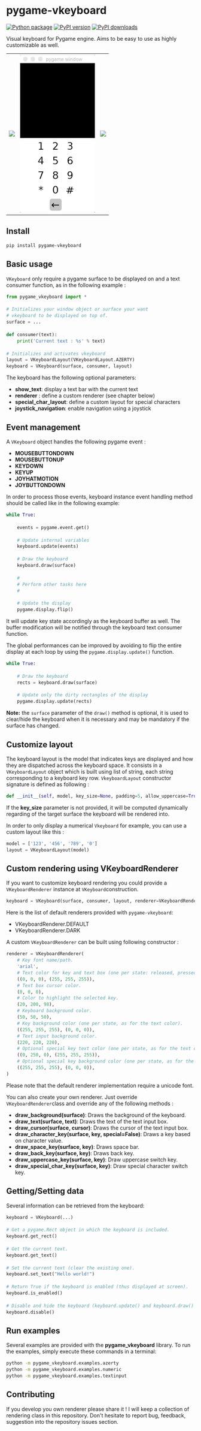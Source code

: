 # pygame-vkeyboard

[![Python package](https://github.com/Faylixe/pygame_vkeyboard/workflows/Python%20package/badge.svg?branch=master)](https://github.com/Faylixe/pygame_vkeyboard/actions) [![PyPI version](https://badge.fury.io/py/pygame-vkeyboard.svg)](https://badge.fury.io/py/pygame-vkeyboard) [![PyPI downloads](https://img.shields.io/pypi/dm/pygame-vkeyboard?color=purple)](https://pypi.org/project/pibooth)

Visual keyboard for Pygame engine. Aims to be easy to use as highly customizable as well.

<div align="center">
    <table>
    <tr>
        <td><img src="https://raw.githubusercontent.com/Faylixe/pygame_vkeyboard/master/screenshot/vkeyboard_azerty.png">
        </td>
        <td><img src="https://github.com/Faylixe/pygame-vkeyboard/blob/master/screenshot/vkeyboard_numeric.gif?raw=true">
        </td>
        <td><img src="https://github.com/Faylixe/pygame-vkeyboard/blob/master/screenshot/vkeyboard_textinput.gif?raw=true">
        </td>
    </tr>
    </table>
</div>

## Install

```bash
pip install pygame-vkeyboard
```

## Basic usage

``VKeyboard`` only require a pygame surface to be displayed on and a text consumer function, as in the following example :

```python
from pygame_vkeyboard import *

# Initializes your window object or surface your want
# vkeyboard to be displayed on top of.
surface = ...

def consumer(text):
    print('Current text : %s' % text)

# Initializes and activates vkeyboard
layout = VKeyboardLayout(VKeyboardLayout.AZERTY)
keyboard = VKeyboard(surface, consumer, layout)
```

The keyboard has the following optional parameters:

- **show_text**: display a text bar with the current text
- **renderer** : define a custom renderer (see chapter below)
- **special_char_layout**: define a custom layout for special characters
- **joystick_navigation**: enable navigation using a joystick

## Event management

A ``VKeyboard`` object handles the following pygame event :

- **MOUSEBUTTONDOWN**
- **MOUSEBUTTONUP**
- **KEYDOWN**
- **KEYUP**
- **JOYHATMOTION**
- **JOYBUTTONDOWN**

In order to process those events, keyboard instance event handling method should be called like in the following example:

```python
while True:

    events = pygame.event.get()

    # Update internal variables
    keyboard.update(events)

    # Draw the keyboard
    keyboard.draw(surface)

    #
    # Perform other tasks here
    #

    # Update the display
    pygame.display.flip()
```

It will update key state accordingly as the keyboard buffer as well.
The buffer modification will be notified through the keyboard text consumer function.

The global performances can be improved by avoiding to flip the entire display
at each loop by using the ``pygame.display.update()`` function.

```python
while True:

    # Draw the keyboard
    rects = keyboard.draw(surface)

    # Update only the dirty rectangles of the display
    pygame.display.update(rects)
```

**Note:** the ``surface`` parameter of the ``draw()`` method is optional, it is used to clear/hide the keyboard when it is necessary and may be mandatory if the surface has changed.

## Customize layout

The keyboard layout is the model that indicates keys are displayed and how they are dispatched
across the keyboard space. It consists in a ``VKeyboardLayout`` object which is built using list of string,
each string corresponding to a keyboard key row. ``VkeyboardLayout`` constructor signature is defined as following :

```python
def __init__(self, model, key_size=None, padding=5, allow_uppercase=True, allow_special_chars=True, allow_space=True)
```

If the **key_size** parameter is not provided, it will be computed dynamically regarding of the target
surface the keyboard will be rendered into.

In order to only display a numerical ``Vkeyboard`` for example, you can use a custom layout like this :

```python
model = ['123', '456', '789', '0']
layout = VKeyboardLayout(model)
```

## Custom rendering using VKeyboardRenderer

If you want to customize keyboard rendering you could provide a ``VKeyboardRenderer`` instance at ``VKeyboard``construction.

```python
keyboard = VKeyboard(surface, consumer, layout, renderer=VKeyboardRenderer.DARK)
```

Here is the list of default renderers provided with ``pygame-vkeyboard``:

- VKeyboardRenderer.DEFAULT
- VKeyboardRenderer.DARK

A custom ``VKeyboardRenderer`` can be built using following constructor :

```python
renderer = VKeyboardRenderer(
    # Key font name/path.
    'arial',
    # Text color for key and text box (one per state: released, pressed).
    ((0, 0, 0), (255, 255, 255)),
    # Text box cursor color.
    (0, 0, 0),
    # Color to highlight the selected key.
    (20, 200, 98),
    # Keyboard background color.
    (50, 50, 50),
    # Key background color (one per state, as for the text color).
    ((255, 255, 255), (0, 0, 0)),
    # Text input background color.
    (220, 220, 220),
    # Optional special key text color (one per state, as for the text color).
    ((0, 250, 0), (255, 255, 255)),
    # Optional special key background color (one per state, as for the text color).
    ((255, 255, 255), (0, 0, 0)),
)
```

Please note that the default renderer implementation require a unicode font.

You can also create your own renderer. Just override ``VKeyboardRenderer``class and override any of the following methods :

- **draw_background(surface)**: Draws the background of the keyboard.
- **draw_text(surface, text)**: Draws the text of the text input box.
- **draw_cursor(surface, cursor)**: Draws the cursor of the text input box.
- **draw_character_key(surface, key, special=False)**: Draws a key based on character value.
- **draw_space_key(surface, key)**: Draws space bar.
- **draw_back_key(surface, key)**: Draws back key.
- **draw_uppercase_key(surface, key)**: Draw uppercase switch key.
- **draw_special_char_key(surface, key)**: Draw special character switch key.


## Getting/Setting data

Several information can be retrieved from the keyboard:

```python
keyboard = VKeyboard(...)

# Get a pygame.Rect object in which the keyboard is included.
keyboard.get_rect()

# Get the current text.
keyboard.get_text()

# Set the current text (clear the existing one).
keyboard.set_text("Hello world!")

# Return True if the keyboard is enabled (thus displayed at screen).
keyboard.is_enabled()

# Disable and hide the keyboard (keyboard.update() and keyboard.draw() have no effect).
keyboard.disable()
```

## Run examples

Several examples are provided with the **pygame_vkeyboard** library.
To run the examples, simply execute these commands in a terminal:

```bash
python -m pygame_vkeyboard.examples.azerty
python -m pygame_vkeyboard.examples.numeric
python -m pygame_vkeyboard.examples.textinput
```

## Contributing

If you develop you own renderer please share it ! I will keep a collection of rendering class in this repository.
Don't hesitate to report bug, feedback, suggestion into the repository issues section.
